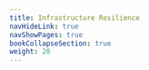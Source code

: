```yaml
---
title: Infrastructure Resilience
navHideLink: true
navShowPages: true
bookCollapseSection: true
weight: 20
---
```

